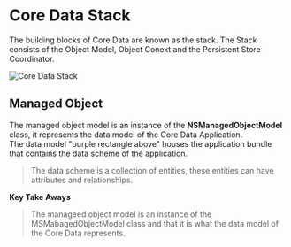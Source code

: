 # Core Data Stack

The building blocks of Core Data are known as the stack. The Stack consists of the Object Model, Object Conext and the Persistent Store Coordinator. 

![Core Data Stack](https://user-images.githubusercontent.com/64448202/173053276-760714a9-69a1-4542-aee9-a0182c992e60.jpeg)


## Managed Object

The managed object model is an instance of the **NSManagedObjectModel** class, it represents the data model of the Core Data Application.  
The data model "purple rectangle above" houses the application bundle that contains the data scheme of the application.

> The data scheme is a collection of entities, these entities can have attributes and relationships.

**Key Take Aways**
> The manageed object model is an instance of the MSMabagedObjectModel class and that it is what the data model of the Core Data represents.  

